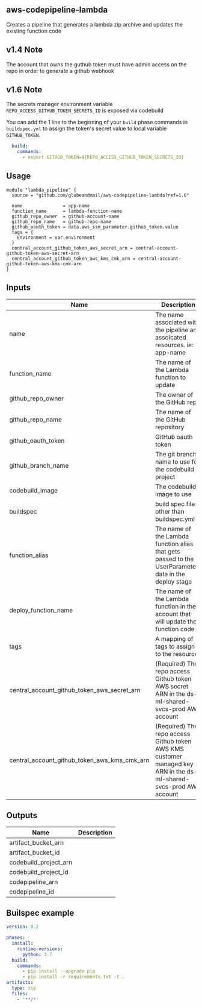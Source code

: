 ## aws-codepipeline-lambda
Creates a pipeline that generates a lambda zip archive and updates the existing function code

## v1.4 Note
The account that owns the guthub token must have admin access on the repo in order to generate a github webhook 

## v1.6 Note
The secrets manager environment variable `REPO_ACCESS_GITHUB_TOKEN_SECRETS_ID` is exposed via codebuild

You can add the 1 line to the beginning of your `build` phase commands in `buildspec.yml` to assign the token's secret value to local variable `GITHUB_TOKEN`.

```yml
  build:
    commands:
      - export GITHUB_TOKEN=${REPO_ACCESS_GITHUB_TOKEN_SECRETS_ID}
```

## Usage

```hcl
module "lambda_pipeline" {
  source = "github.com/globeandmail/aws-codepipeline-lambda?ref=1.6"

  name               = app-name
  function_name      = lambda-function-name
  github_repo_owner  = github-account-name
  github_repo_name   = github-repo-name
  github_oauth_token = data.aws_ssm_parameter.github_token.value
  tags = {
    Environment = var.environment
  }
  central_account_github_token_aws_secret_arn = central-account-github-token-aws-secret-arn
  central_account_github_token_aws_kms_cmk_arn = central-account-github-token-aws-kms-cmk-arn
}
```

## Inputs

| Name | Description | Type | Default | Required |
|------|-------------|:----:|:-----:|:-----:|
| name | The name associated with the pipeline and assoicated resources. ie: app-name | string | n/a | yes |
| function\_name | The name of the Lambda function to update | string | n/a | yes |
| github\_repo\_owner | The owner of the GitHub repo | string | n/a | yes |
| github\_repo\_name | The name of the GitHub repository | string | n/a | yes |
| github\_oauth\_token | GitHub oauth token | string | n/a | yes |
| github\_branch\_name | The git branch name to use for the codebuild project | string | `"master"` | no |
| codebuild\_image | The codebuild image to use | string | `"null"` | no |
| buildspec | build spec file other than buildspec.yml | string | `"buildspec.yml"` | no |
| function\_alias | The name of the Lambda function alias that gets passed to the UserParameters data in the deploy stage | string | `"live"` | no |
| deploy\_function\_name | The name of the Lambda function in the account that will update the function code | string | `"CodepipelineDeploy"` | no |
| tags | A mapping of tags to assign to the resource | map | `{}` | no |
| central\_account\_github\_token\_aws\_secret\_arn | \(Required\) The repo access Github token AWS secret ARN in the ds-ml-shared-svcs-prod AWS account | string | n/a | yes |
| central\_account\_github\_token\_aws\_kms\_cmk\_arn | \(Required\) The repo access Github token AWS KMS customer managed key ARN in the ds-ml-shared-svcs-prod AWS account | string | n/a | yes |

## Outputs

| Name | Description |
|------|-------------|
| artifact\_bucket\_arn |  |
| artifact\_bucket\_id |  |
| codebuild\_project\_arn |  |
| codebuild\_project\_id |  |
| codepipeline\_arn |  |
| codepipeline\_id |  |

## Builspec example

```yml
version: 0.2

phases:
  install:
    runtime-versions:
      python: 3.7
  build:
    commands:
      - pip install --upgrade pip
      - pip install -r requirements.txt -t .
artifacts:
  type: zip
  files:
    - '**/*'
```
